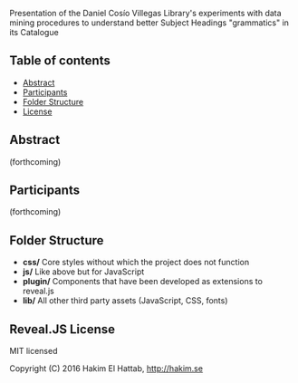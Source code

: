 Presentation of the Daniel Cosío Villegas Library's experiments with data mining procedures to understand better Subject Headings "grammatics" in its Catalogue

## Table of contents
- [Abstract](#abstract)
- [Participants](#participants)
- [Folder Structure](#folder-structure)
- [License](#reveal.js-license)


## Abstract

(forthcoming) 


## Participants

(forthcoming) 


## Folder Structure
- **css/** Core styles without which the project does not function
- **js/** Like above but for JavaScript
- **plugin/** Components that have been developed as extensions to reveal.js
- **lib/** All other third party assets (JavaScript, CSS, fonts)


## Reveal.JS License

MIT licensed

Copyright (C) 2016 Hakim El Hattab, http://hakim.se
